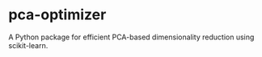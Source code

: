 # pca-optimizer
A Python package for efficient PCA-based dimensionality reduction using scikit-learn.
